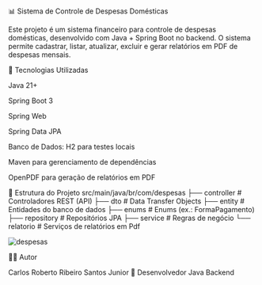 📊 Sistema de Controle de Despesas Domésticas

Este projeto é um sistema financeiro para controle de despesas domésticas, desenvolvido com Java + Spring Boot no backend.
O sistema permite cadastrar, listar, atualizar, excluir e gerar relatórios em PDF de despesas mensais.

🚀 Tecnologias Utilizadas

Java 21+

Spring Boot 3

Spring Web

Spring Data JPA

Banco de Dados: H2 para testes locais

Maven para gerenciamento de dependências

 OpenPDF para geração de relatórios em PDF

📂 Estrutura do Projeto
src/main/java/br/com/despesas
├── controller   # Controladores REST (API)
├── dto          # Data Transfer Objects
├── entity       # Entidades do banco de dados
├── enums        # Enums (ex.: FormaPagamento)
├── repository   # Repositórios JPA
├── service      # Regras de negócio
└── relatorio    # Serviços de relatórios em Pdf

![despesas](https://github.com/user-attachments/assets/785e4567-b5dc-4f02-8f77-8a6d74b49f92)

👨‍💻 Autor

Carlos Roberto Ribeiro Santos Junior
📌 Desenvolvedor Java Backend
